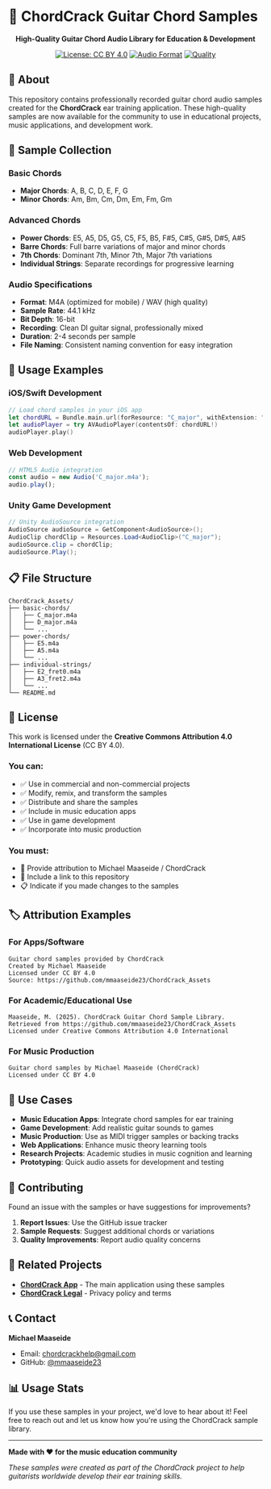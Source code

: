 # 🎸 ChordCrack Guitar Chord Samples

<div align="center">
  
  **High-Quality Guitar Chord Audio Library for Education & Development**
  
  [![License: CC BY 4.0](https://img.shields.io/badge/License-CC%20BY%204.0-lightgrey.svg)](http://creativecommons.org/licenses/by/4.0/)
  [![Audio Format](https://img.shields.io/badge/Format-M4A%20%7C%20WAV-blue.svg)](https://github.com/mmaaseide23/ChordCrack_Assets)
  [![Quality](https://img.shields.io/badge/Quality-Studio-green.svg)](https://github.com/mmaaseide23/ChordCrack_Assets)
  
</div>

## 📖 About

This repository contains professionally recorded guitar chord audio samples created for the **ChordCrack** ear training application. These high-quality samples are now available for the community to use in educational projects, music applications, and development work.

## 🎵 Sample Collection

### Basic Chords
- **Major Chords**: A, B, C, D, E, F, G
- **Minor Chords**: Am, Bm, Cm, Dm, Em, Fm, Gm

### Advanced Chords
- **Power Chords**: E5, A5, D5, G5, C5, F5, B5, F#5, C#5, G#5, D#5, A#5
- **Barre Chords**: Full barre variations of major and minor chords
- **7th Chords**: Dominant 7th, Minor 7th, Major 7th variations
- **Individual Strings**: Separate recordings for progressive learning

### Audio Specifications
- **Format**: M4A (optimized for mobile) / WAV (high quality)
- **Sample Rate**: 44.1 kHz
- **Bit Depth**: 16-bit
- **Recording**: Clean DI guitar signal, professionally mixed
- **Duration**: 2-4 seconds per sample
- **File Naming**: Consistent naming convention for easy integration

## 🚀 Usage Examples

### iOS/Swift Development
```swift
// Load chord samples in your iOS app
let chordURL = Bundle.main.url(forResource: "C_major", withExtension: "m4a")
let audioPlayer = try AVAudioPlayer(contentsOf: chordURL!)
audioPlayer.play()
```

### Web Development
```javascript
// HTML5 Audio integration
const audio = new Audio('C_major.m4a');
audio.play();
```

### Unity Game Development
```csharp
// Unity AudioSource integration
AudioSource audioSource = GetComponent<AudioSource>();
AudioClip chordClip = Resources.Load<AudioClip>("C_major");
audioSource.clip = chordClip;
audioSource.Play();
```

## 📋 File Structure

```
ChordCrack_Assets/
├── basic-chords/
│   ├── C_major.m4a
│   ├── D_major.m4a
│   └── ...
├── power-chords/
│   ├── E5.m4a
│   ├── A5.m4a
│   └── ...
├── individual-strings/
│   ├── E2_fret0.m4a
│   ├── A3_fret2.m4a
│   └── ...
└── README.md
```

## 📄 License

This work is licensed under the **Creative Commons Attribution 4.0 International License** (CC BY 4.0).

### You can:
- ✅ Use in commercial and non-commercial projects
- ✅ Modify, remix, and transform the samples
- ✅ Distribute and share the samples
- ✅ Include in music education apps
- ✅ Use in game development
- ✅ Incorporate into music production

### You must:
- 📝 Provide attribution to Michael Maaseide / ChordCrack
- 🔗 Include a link to this repository
- 📋 Indicate if you made changes to the samples

## 🏷️ Attribution Examples

### For Apps/Software
```
Guitar chord samples provided by ChordCrack
Created by Michael Maaseide
Licensed under CC BY 4.0
Source: https://github.com/mmaaseide23/ChordCrack_Assets
```

### For Academic/Educational Use
```
Maaseide, M. (2025). ChordCrack Guitar Chord Sample Library. 
Retrieved from https://github.com/mmaaseide23/ChordCrack_Assets
Licensed under Creative Commons Attribution 4.0 International
```

### For Music Production
```
Guitar chord samples by Michael Maaseide (ChordCrack)
Licensed under CC BY 4.0
```

## 🎯 Use Cases

- **Music Education Apps**: Integrate chord samples for ear training
- **Game Development**: Add realistic guitar sounds to games  
- **Music Production**: Use as MIDI trigger samples or backing tracks
- **Web Applications**: Enhance music theory learning tools
- **Research Projects**: Academic studies in music cognition and learning
- **Prototyping**: Quick audio assets for development and testing

## 🤝 Contributing

Found an issue with the samples or have suggestions for improvements?

1. **Report Issues**: Use the GitHub issue tracker
2. **Sample Requests**: Suggest additional chords or variations
3. **Quality Improvements**: Report audio quality concerns

## 🔗 Related Projects

- **[ChordCrack App](https://github.com/mmaaseide23/ChordCrack)** - The main application using these samples
- **[ChordCrack Legal](https://github.com/mmaaseide23/ChordCrack-Legal)** - Privacy policy and terms

## 📞 Contact

**Michael Maaseide**
- Email: chordcrackhelp@gmail.com
- GitHub: [@mmaaseide23](https://github.com/mmaaseide23)

## 📊 Usage Stats

If you use these samples in your project, we'd love to hear about it! Feel free to reach out and let us know how you're using the ChordCrack sample library.

---

**Made with ❤️ for the music education community**

*These samples were created as part of the ChordCrack project to help guitarists worldwide develop their ear training skills.*
